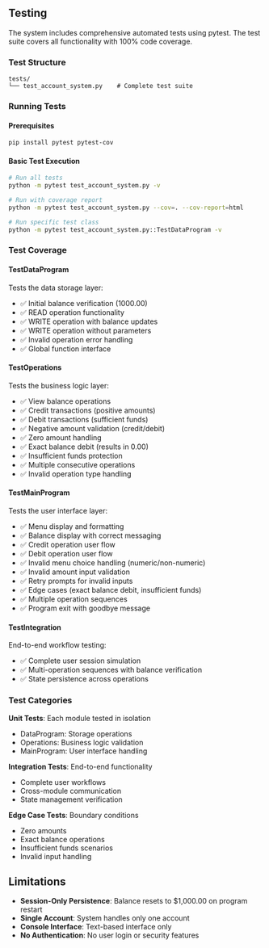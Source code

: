 ## Testing

The system includes comprehensive automated tests using pytest. The test suite covers all functionality with 100% code coverage.

### Test Structure

```
tests/
└── test_account_system.py    # Complete test suite
```

### Running Tests

#### Prerequisites
```bash
pip install pytest pytest-cov
```

#### Basic Test Execution
```bash
# Run all tests
python -m pytest test_account_system.py -v

# Run with coverage report
python -m pytest test_account_system.py --cov=. --cov-report=html

# Run specific test class
python -m pytest test_account_system.py::TestDataProgram -v
```

### Test Coverage

#### TestDataProgram
Tests the data storage layer:
- ✅ Initial balance verification (1000.00)
- ✅ READ operation functionality
- ✅ WRITE operation with balance updates
- ✅ WRITE operation without parameters
- ✅ Invalid operation error handling
- ✅ Global function interface

#### TestOperations  
Tests the business logic layer:
- ✅ View balance operations
- ✅ Credit transactions (positive amounts)
- ✅ Debit transactions (sufficient funds)
- ✅ Negative amount validation (credit/debit)
- ✅ Zero amount handling
- ✅ Exact balance debit (results in 0.00)
- ✅ Insufficient funds protection
- ✅ Multiple consecutive operations
- ✅ Invalid operation type handling

#### TestMainProgram
Tests the user interface layer:
- ✅ Menu display and formatting
- ✅ Balance display with correct messaging
- ✅ Credit operation user flow
- ✅ Debit operation user flow
- ✅ Invalid menu choice handling (numeric/non-numeric)
- ✅ Invalid amount input validation
- ✅ Retry prompts for invalid inputs
- ✅ Edge cases (exact balance debit, insufficient funds)
- ✅ Multiple operation sequences
- ✅ Program exit with goodbye message

#### TestIntegration
End-to-end workflow testing:
- ✅ Complete user session simulation
- ✅ Multi-operation sequences with balance verification
- ✅ State persistence across operations


### Test Categories

**Unit Tests**: Each module tested in isolation
- DataProgram: Storage operations
- Operations: Business logic validation  
- MainProgram: User interface handling

**Integration Tests**: End-to-end functionality
- Complete user workflows
- Cross-module communication
- State management verification

**Edge Case Tests**: Boundary conditions
- Zero amounts
- Exact balance operations
- Insufficient funds scenarios
- Invalid input handling


## Limitations

- **Session-Only Persistence**: Balance resets to $1,000.00 on program restart
- **Single Account**: System handles only one account
- **Console Interface**: Text-based interface only
- **No Authentication**: No user login or security features

